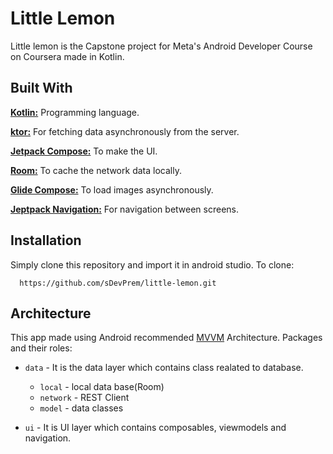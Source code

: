 

# Little Lemon

Little lemon is the Capstone project for Meta's Android Developer Course on Coursera made in Kotlin.



## Built With

**[Kotlin:]()** Programming language. 

**[ktor:](https://ktor.io/)** For fetching data asynchronously from the server.

**[Jetpack Compose:](https://developer.android.com/jetpack/compose/documentation)** To make the UI.

**[Room:](https://developer.android.com/training/data-storage/room)** To cache the network data locally.

**[Glide Compose:](https://bumptech.github.io/glide/int/compose.html)** To load images asynchronously.

**[Jeptpack Navigation:](https://developer.android.com/jetpack/compose/navigation)** For navigation between screens.


## Installation

Simply clone this repository and import it in android studio. To clone:

```
  https://github.com/sDevPrem/little-lemon.git
```


## Architecture 
This app made using Android recommended [MVVM]("https://developer.android.com/topic/architecture") Architecture. Packages and their roles:

* `data` - It is the data layer which contains class realated to database.

    * `local` - local data base(Room)
    * `network` - REST Client 
    * `model` - data classes

* `ui` - It is UI layer which contains composables, viewmodels and navigation. 
